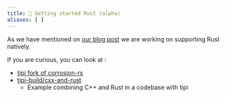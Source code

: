 ```yaml
---
title: 🦀 Getting started Rust (alpha)
aliases: [ ]
---
```


As we have mentioned on [our blog post](/blog/20230309-rusty-tipi) we are working on supporting Rust natively.

If you are curious, you can look at : 
  * [tipi fork of corrosion-rs](https://github.com/tipi-build/corrosion/)
  * [tipi-build/cxx-and-rust](https://github.com/tipi-build/cxx-and-rust)
    * Example combining C++ and Rust in a codebase with tipi